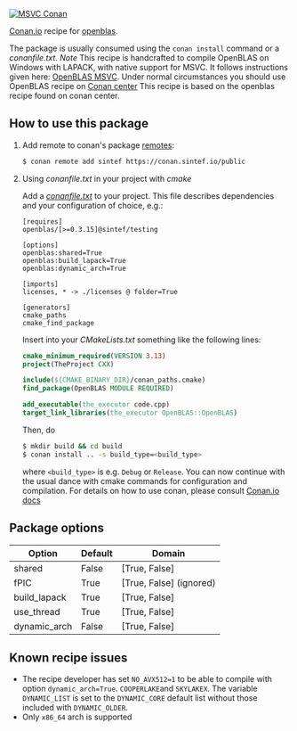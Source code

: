 [![MSVC Conan](https://github.com/sintef-ocean/conan-openblas/workflows/MSVC%20Conan/badge.svg)](https://github.com/sintef-ocean/conan-openblas/actions?query=workflow%3A"MSVC+Conan")


[Conan.io](https://conan.io) recipe for [openblas](https://www.openblas.net/).

The package is usually consumed using the `conan install` command or a *conanfile.txt*.
*Note* This recipe is handcrafted to compile OpenBLAS on Windows with LAPACK, with native support for MSVC. It follows instructions given here: [OpenBLAS MSVC](https://github.com/xianyi/OpenBLAS/wiki/How-to-use-OpenBLAS-in-Microsoft-Visual-Studio).
Under normal circumstances you should use OpenBLAS recipe on [Conan center](https://conan.io/center/openblas)
This recipe is based on the openblas recipe found on conan center.

## How to use this package

1. Add remote to conan's package [remotes](https://docs.conan.io/en/latest/reference/commands/misc/remote.html?highlight=remotes):

   ```bash
   $ conan remote add sintef https://conan.sintef.io/public
   ```

2. Using *conanfile.txt* in your project with *cmake*

   Add a [*conanfile.txt*](http://docs.conan.io/en/latest/reference/conanfile_txt.html) to your project. This file describes dependencies and your configuration of choice, e.g.:

   ```
   [requires]
   openblas/[>=0.3.15]@sintef/testing

   [options]
   openblas:shared=True
   openblas:build_lapack=True
   openblas:dynamic_arch=True

   [imports]
   licenses, * -> ./licenses @ folder=True

   [generators]
   cmake_paths
   cmake_find_package
   ```

   Insert into your *CMakeLists.txt* something like the following lines:
   ```cmake
   cmake_minimum_required(VERSION 3.13)
   project(TheProject CXX)

   include(${CMAKE_BINARY_DIR}/conan_paths.cmake)
   find_package(OpenBLAS MODULE REQUIRED)

   add_executable(the_executor code.cpp)
   target_link_libraries(the_executor OpenBLAS::OpenBLAS)
   ```
   Then, do
   ```bash
   $ mkdir build && cd build
   $ conan install .. -s build_type=<build_type>
   ```
   where `<build_type>` is e.g. `Debug` or `Release`.
   You can now continue with the usual dance with cmake commands for configuration and compilation. For details on how to use conan, please consult [Conan.io docs](http://docs.conan.io/en/latest/)

## Package options

Option | Default | Domain
---|---|---
shared | False | [True, False]
fPIC | True | [True, False] (ignored)
build_lapack | True | [True, False]
use_thread | True | [True, False]
dynamic_arch | False | [True, False]

## Known recipe issues

- The recipe developer has set `NO_AVX512=1` to be able to compile with option `dynamic_arch=True`.
`COOPERLAKE`and `SKYLAKEX`. The variable `DYNAMIC_LIST` is set to the `DYNAMIC_CORE` default list without those included with `DYNAMIC_OLDER`.
- Only `x86_64` arch is supported
